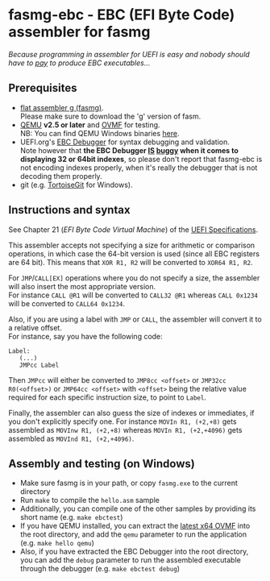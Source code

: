 fasmg-ebc - EBC (EFI Byte Code) assembler for fasmg
===================================================

_Because programming in assembler for UEFI is easy and nobody should have to
[pay](https://software.intel.com/en-us/articles/intel-c-compiler-for-efi-byte-code-purchase)
to produce EBC executables..._

## Prerequisites

* [flat assembler g (fasmg)](http://flatassembler.net/download.php).  
  Please make sure to download the 'g' version of fasm.
* [QEMU](http://www.qemu.org) __v2.5 or later__ and [OVMF](http://www.tianocore.org/ovmf/) for testing.  
  NB: You can find QEMU Windows binaries [here](https://qemu.weilnetz.de/w64/).
* UEFI.org's [EBC Debugger](http://www.uefi.org/node/550) for syntax debugging and validation.  
  Note however that __the EBC Debugger [IS](https://github.com/tianocore/edk/blob/master/Sample/Universal/Ebc/Dxe/EbcDebugger/EdbDisasmSupport.c#L191)
  [buggy](https://github.com/tianocore/edk/blob/master/Sample/Universal/Ebc/Dxe/EbcDebugger/EdbDisasmSupport.c#L228)
  when it comes to displaying 32 or 64bit indexes__, so please don't report that fasmg-ebc is not
  encoding indexes properly, when it's really the debugger that is not decoding them properly.
* git (e.g. [TortoiseGit](https://tortoisegit.org/) for Windows).

## Instructions and syntax

See Chapter 21 (_EFI Byte Code Virtual Machine_) of the [UEFI Specifications](http://www.uefi.org/sites/default/files/resources/UEFI%20Spec%202_6.pdf#page=1001).

This assembler accepts not specifying a size for arithmetic or comparison operations, in which
case the 64-bit version is used (since all EBC registers are 64 bit). This means that `XOR R1, R2`
will be converted to `XOR64 R1, R2`.

For `JMP`/`CALL[EX]` operations where you do not specify a size, the assembler will also insert
the most appropriate version.  
For instance `CALL @R1` will be converted to `CALL32 @R1` whereas `CALL 0x1234` will be converted
to `CALL64 0x1234`.

Also, if you are using a label with `JMP` or `CALL`, the assembler will convert it to a relative offset.  
For instance, say you have the following code:
```
Label:
   (...)
   JMPcc Label
```
Then `JMPcc` will either be converted to `JMP8cc <offset>` or `JMP32cc R0(<offset>)` or `JMP64cc <offset>`
with `<offset>` being the relative value required for each specific instruction size, to point to `Label`.  

Finally, the assembler can also guess the size of indexes or immediates, if you don't explicitly specify
one. For instance `MOVIn R1, (+2,+8)` gets assembled as `MOVInw R1, (+2,+8)` whereas `MOVIn R1, (+2,+4096)`
gets assembled as `MOVInd R1, (+2,+4096)`.

## Assembly and testing (on Windows)

* Make sure fasmg is in your path, or copy `fasmg.exe` to the current directory
* Run `make` to compile the `hello.asm` sample
* Additionally, you can compile one of the other samples by providing its short name (e.g. `make ebctest`)
* If you have QEMU installed, you can extract the [latest x64 OVMF](http://www.tianocore.org/ovmf/)
  into the root directory, and add the `qemu` parameter to run the application (e.g. `make hello qemu`)
* Also, if you have extracted the EBC Debugger into the root directory, you can add the `debug` parameter
  to run the assembled executable through the debugger (e.g. `make ebctest debug`)
